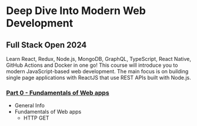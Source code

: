 # Deep Dive Into Modern Web Development

## Full Stack Open 2024
Learn React, Redux, Node.js, MongoDB, GraphQL, TypeScript, React Native, GitHub Actions and Docker in one go! This course will introduce you to modern JavaScript-based web development. The main focus is on building single page applications with ReactJS that use REST APIs built with Node.js.

### [Part 0 - Fundamentals of Web apps](docs/CONTRIBUTING.md)
- General Info
- Fundamentals of Web apps
  - HTTP GET
